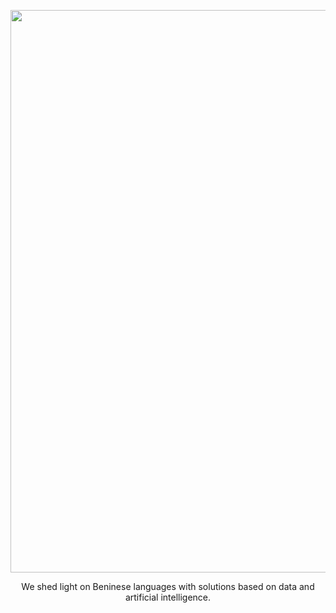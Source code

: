 <p align="center">
  <a href="https://imole.bj/">
  <img width="900" src="https://github.com/imole-bj/.github/assets/90460864/51a44d95-375a-45db-b210-0e1364e182f7"></a>
</p>


<div align="center">
We shed light on Beninese languages with solutions based on data and artificial intelligence.
</div>
